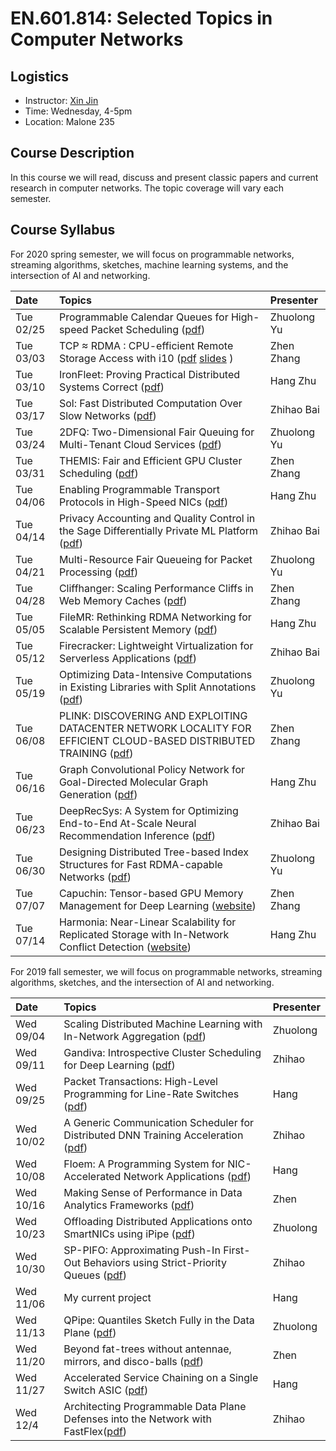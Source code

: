 # EN.601.814: Selected Topics in Computer Networks

## Logistics

- Instructor: [Xin Jin](http://www.cs.jhu.edu/~xinjin/)
- Time: Wednesday, 4-5pm
- Location: Malone 235

## Course Description

In this course we will read, discuss and present classic papers and current research in computer networks. The topic coverage will vary each semester.

## Course Syllabus


For 2020 spring semester, we will focus on programmable networks, streaming algorithms, sketches, machine learning systems, and the intersection of AI and networking.

| Date    | Topics  | Presenter   |
| :------ | :------ | :------ |
| Tue 02/25 | Programmable Calendar Queues for High-speed Packet Scheduling ([pdf](https://www.usenix.org/system/files/nsdi20-paper-sharma.pdf)) | Zhuolong Yu |
| Tue 03/03 | TCP ≈ RDMA : CPU-efficient Remote Storage Access with i10 ([pdf](https://www.usenix.org/system/files/nsdi20-paper-hwang.pdf) [slides](https://www.usenix.org/sites/default/files/conference/protected-files/nsdi20_slides_hwang.pdf) )| Zhen Zhang |
| Tue 03/10 | IronFleet: Proving Practical Distributed Systems Correct ([pdf](https://www.microsoft.com/en-us/research/wp-content/uploads/2015/10/ironfleet.pdf)) | Hang Zhu |
| Tue 03/17 | Sol: Fast Distributed Computation Over Slow Networks ([pdf](https://www.usenix.org/system/files/nsdi20-paper-lai.pdf)) | Zhihao Bai |
| Tue 03/24 | 2DFQ: Two-Dimensional Fair Queuing for Multi-Tenant Cloud Services ([pdf](https://cs.brown.edu/~jcmace/papers/mace162dfq.pdf)) | Zhuolong Yu |
| Tue 03/31 | THEMIS: Fair and Efficient GPU Cluster Scheduling ([pdf](https://www.usenix.org/system/files/nsdi20-paper-mahajan.pdf)) | Zhen Zhang |
| Tue 04/06 | Enabling Programmable Transport Protocols in High-Speed NICs ([pdf](https://www.usenix.org/system/files/nsdi20-paper-arashloo.pdf)) | Hang Zhu |
| Tue 04/14 | Privacy Accounting and Quality Control in the Sage Differentially Private ML Platform ([pdf](https://dl.acm.org/authorize?N695026)) | Zhihao Bai |
| Tue 04/21 | Multi-Resource Fair Queueing for Packet Processing ([pdf](https://users.ece.cmu.edu/~vsekar/papers/sigcomm12_drfq.pdf)) | Zhuolong Yu |
| Tue 04/28 | Cliffhanger: Scaling Performance Cliffs in Web Memory Caches ([pdf](https://www.usenix.org/conference/nsdi16/technical-sessions/presentation/cidon)) | Zhen Zhang |
| Tue 05/05 | FileMR: Rethinking RDMA Networking for Scalable Persistent Memory ([pdf](https://www.usenix.org/conference/nsdi20/presentation/yang)) | Hang Zhu |
| Tue 05/12 | Firecracker: Lightweight Virtualization for Serverless Applications ([pdf](https://www.usenix.org/conference/nsdi20/presentation/agache)) | Zhihao Bai |
| Tue 05/19 | Optimizing Data-Intensive Computations in Existing Libraries with Split Annotations ([pdf](https://cs.stanford.edu/~matei/papers/2019/sosp_split_annotations.pdf)) | Zhuolong Yu |
| Tue 06/08 | PLINK: DISCOVERING AND EXPLOITING DATACENTER NETWORK LOCALITY FOR EFFICIENT CLOUD-BASED DISTRIBUTED TRAINING ([pdf](https://homes.cs.washington.edu/~arvind/papers/plink.pdf)) | Zhen Zhang |
| Tue 06/16 | Graph Convolutional Policy Network for Goal-Directed Molecular Graph Generation ([pdf](http://papers.nips.cc/paper/7877-graph-convolutional-policy-network-for-goal-directed-molecular-graph-generation.pdf)) | Hang Zhu |
| Tue 06/23 | DeepRecSys: A System for Optimizing End-to-End At-Scale Neural Recommendation Inference ([pdf](http://vlsiarch.eecs.harvard.edu/wp-content/uploads/2020/05/DeepRecSys_Gupta_ISCA2020.pdf)) | Zhihao Bai |
| Tue 06/30 | Designing Distributed Tree-based Index Structures for Fast RDMA-capable Networks ([pdf](https://readingxtra.github.io/docs/RMDA/icmd19-ziegler.pdf)) | Zhuolong Yu |
| Tue 07/07 | Capuchin: Tensor-based GPU Memory Management for Deep Learning ([website](https://dl.acm.org/doi/abs/10.1145/3373376.3378505)) | Zhen Zhang |
| Tue 07/14 | Harmonia: Near-Linear Scalability for Replicated Storage with In-Network Conflict Detection ([website](https://www.cs.jhu.edu/~xinjin/files/VLDB19_Harmonia.pdf)) | Hang Zhu |

For 2019 fall semester, we will focus on programmable networks, streaming algorithms, sketches, and the intersection of AI and networking.

| Date    | Topics  | Presenter   |
| :------ | :------ | :------ |
| Wed 09/04 | Scaling Distributed Machine Learning with In-Network Aggregation ([pdf](https://arxiv.org/abs/1903.06701)) | Zhuolong |
| Wed 09/11 | Gandiva: Introspective Cluster Scheduling for Deep Learning ([pdf](https://www.usenix.org/system/files/osdi18-xiao.pdf)) | Zhihao |
| Wed 09/25 | Packet Transactions: High-Level Programming for Line-Rate Switches ([pdf](https://cs.nyu.edu/~anirudh/domino-sigcomm.pdf)) | Hang |
| Wed 10/02 | A Generic Communication Scheduler for Distributed DNN Training Acceleration ([pdf](https://i.cs.hku.hk/~cwu/papers/yhpeng-sosp19.pdf)) | Zhihao |
| Wed 10/08 | Floem: A Programming System for NIC-Accelerated Network Applications ([pdf](https://www.usenix.org/conference/osdi18/presentation/phothilimthana)) | Hang |
| Wed 10/16 | Making Sense of Performance in Data Analytics Frameworks ([pdf](https://www.usenix.org/system/files/conference/nsdi15/nsdi15-paper-ousterhout.pdf)) | Zhen |
| Wed 10/23 | Offloading Distributed Applications onto SmartNICs using iPipe ([pdf](https://homes.cs.washington.edu/~arvind/papers/ipipe.pdf)) | Zhuolong |
| Wed 10/30 | SP-PIFO: Approximating Push-In First-Out Behaviors using Strict-Priority Queues ([pdf](https://nsg.ee.ethz.ch/fileadmin/user_upload/SP-PIFO.pdf)) | Zhihao |
| Wed 11/06 | My current project | Hang |
| Wed 11/13 | QPipe: Quantiles Sketch Fully in the Data Plane ([pdf](http://cs.jhu.edu/~zhuolong/papers/conext19qpipe.pdf)) | Zhuolong |
| Wed 11/20 | Beyond fat-trees without antennae, mirrors, and disco-balls ([pdf](https://www.cse.huji.ac.il/~mestrebisli/pubs/2017/fatfree.pdf)) | Zhen |
| Wed 11/27 | Accelerated Service Chaining on a Single Switch ASIC ([pdf](https://www.cs.rice.edu/~eugeneng/papers/HotNets19.pdf)) | Hang |
| Wed 12/4 | Architecting Programmable Data Plane Defenses into the Network with FastFlex([pdf](https://dl.acm.org/authorize.cfm?key=N698892)) | Zhihao |
